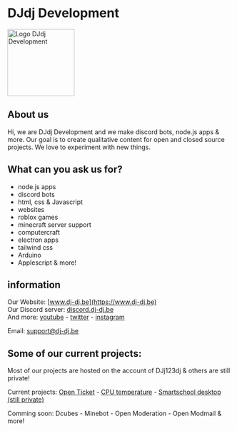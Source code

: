 # DJdj Development
<img src="https://www.dj-dj.be/wp-content/uploads/2022/09/logo-cropped.png" alt="Logo DJdj Development" style="height: 150px;"/>

## About us
Hi, we are DJdj Development and we make discord bots, node.js apps & more. Our goal is to create qualitative content for open and closed source projects. We love to experiment with new things.

## What can you ask us for?
- node.js apps
- discord bots
- html, css & Javascript
- websites
- roblox games
- minecraft server support
- computercraft
- electron apps
- tailwind css
- Arduino 
- Applescript
& more!

## information
Our Website: [www.dj-dj.be](https://www.dj-dj.be)</br>
Our Discord server: [discord.dj-dj.be](https://discord.dj-dj.be)</br>
And more: [youtube](https://youtube.dj-dj.be) - [twitter](https://twitter.dj-dj.be) - [instagram](https://instagram.dj-dj.be)

Email: support@dj-dj.be

## Some of our current projects:
Most of our projects are hosted on the account of DJj123dj & others are still private!

Current projects: [Open Ticket](https://openticket.dj-dj.be) - [CPU temperature](https://www.dj-dj.be/cpu-temp) - [Smartschool desktop (still private)](https://www.dj-dj.be/projects/smartschool-desktop)

Comming soon: Dcubes - Minebot - Open Moderation - Open Modmail & more!
